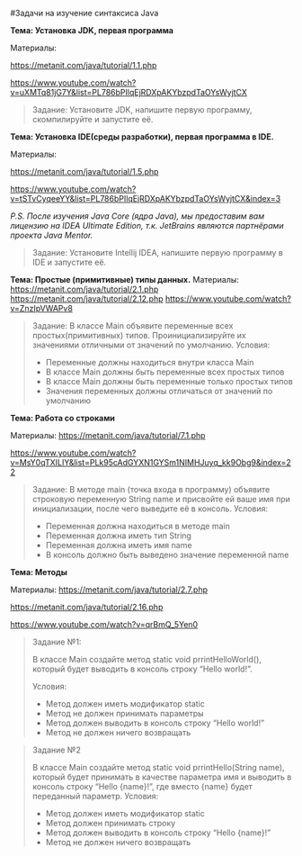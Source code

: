 #Задачи на изучение синтаксиса Java

**Тема: Установка JDK, первая программа**

Материалы: 

https://metanit.com/java/tutorial/1.1.php

https://www.youtube.com/watch?v=uXMTq81jG7Y&list=PL786bPIlqEjRDXpAKYbzpdTaOYsWyjtCX

> Задание: 
> Установите JDK, напишите первую программу, скомпилируйте и запустите её.

**Тема: Установка IDE(среды разработки), первая программа в IDE.**

Материалы:

https://metanit.com/java/tutorial/1.5.php

https://www.youtube.com/watch?v=tSTvCyqeeYY&list=PL786bPIlqEjRDXpAKYbzpdTaOYsWyjtCX&index=3

*P.S. После изучения Java Core (ядра Java), мы предоставим вам лицензию на IDEA Ultimate Edition, т.к. JetBrains являются партнёрами проекта Java Mentor.*

> Задание: 
> Установите Intellij IDEA, напишите первую программу в IDE и запустите её.

**Тема: Простые (примитивные) типы данных.**
Материалы:
https://metanit.com/java/tutorial/2.1.php
https://metanit.com/java/tutorial/2.12.php
https://www.youtube.com/watch?v=ZnzIpVWAPv8

> Задание:
> В классе Main объявите переменные всех простых(примитивных) типов. Проинициализируйте их значениями отличными от значений по умолчанию.
> Условия:
>
> - Переменные должны находиться внутри класса Main
> - В классе Main должны быть переменные всех простых типов
> - В классе Main должны быть переменные только простых типов
> - Значения переменных должны отличаться от значений по умолчанию

**Тема: Работа со строками**

Материалы:
https://metanit.com/java/tutorial/7.1.php

<https://www.youtube.com/watch?v=MsY0qTXILIY&list=PLk95cAdGYXN1GYSm1NIMHJuyq_kk9Obg9&index=22>

> Задание:
> В методе main (точка входа в программу) объявите строковую переменную String name и присвойте ей ваше имя при инициализации, после чего выведите её в консоль.
>  Условия:
>
> - Переменная должна находиться в методе main
> - Переменная должна иметь тип String
> - Переменная должна иметь имя name
> - В консоль должно быть выведено значение переменной name



**Тема: Методы**

Материалы:
<https://metanit.com/java/tutorial/2.7.php>

<https://metanit.com/java/tutorial/2.16.php>

https://www.youtube.com/watch?v=qrBmQ_5Yen0

> Задание №1:
>
> В классе  Main создайте метод static void  prrintHelloWorld(), который будет выводить в консоль строку “Hello world!”. 
>
> Условия:
>
> - Метод должен иметь модификатор static
> - Метод не должен принимать параметры
> - Метод должен выводить в консоль строку “Hello  world!”
> - Метод не должен ничего возвращать

> Задание №2
>
> В классе  Main создайте метод static void  prrintHello(String name), который будет принимать в качестве параметра имя и выводить в консоль строку “Hello {name}!”, где вместо {name} будет переданный параметр. 
> Условия:
>
> - Метод должен иметь модификатор static
> - Метод должен принимать строку
> - Метод должен выводить в консоль строку “Hello {name}!”
> - Метод не должен ничего возвращать
